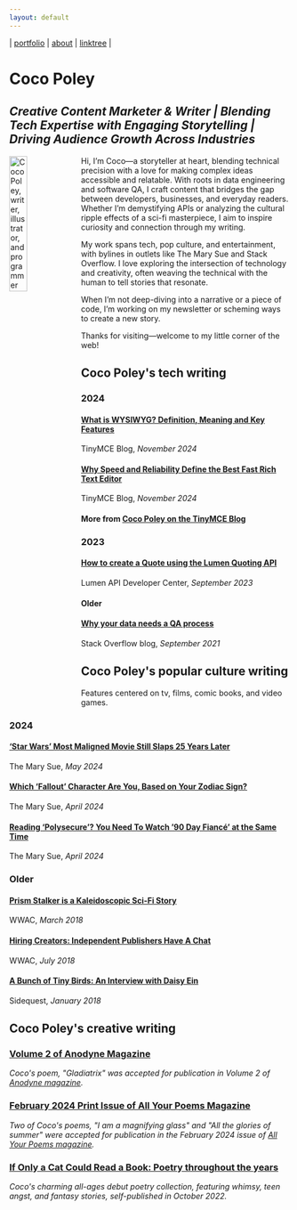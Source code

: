 ```yaml
---
layout: default
---
```


| [portfolio](/index.md) | [about](/about.md) | [linktree](https://linktr.ee/itscocopo) |

# Coco Poley
## _Creative Content Marketer & Writer | Blending Tech Expertise with Engaging Storytelling | Driving Audience Growth Across Industries_

<img src="https://avatars.githubusercontent.com/u/175722525?v=4" width="25%" align="left" alt="Coco Poley, writer, illustrator, and programmer">

Hi, I’m Coco—a storyteller at heart, blending technical precision with a love for making complex ideas accessible and relatable. With roots in data engineering and software QA, I craft content that bridges the gap between developers, businesses, and everyday readers. Whether I’m demystifying APIs or analyzing the cultural ripple effects of a sci-fi masterpiece, I aim to inspire curiosity and connection through my writing.

My work spans tech, pop culture, and entertainment, with bylines in outlets like The Mary Sue and Stack Overflow. I love exploring the intersection of technology and creativity, often weaving the technical with the human to tell stories that resonate.

When I’m not deep-diving into a narrative or a piece of code, I’m working on my newsletter or scheming ways to create a new story.

Thanks for visiting—welcome to my little corner of the web!

## Coco Poley's tech writing

### 2024

#### [What is WYSIWYG? Definition, Meaning and Key Features](https://www.tiny.cloud/blog/what-is-wysiwyg/)

TinyMCE Blog, _November 2024_

#### [Why Speed and Reliability Define the Best Fast Rich Text Editor](https://www.tiny.cloud/blog/why-speed-and-reliability-define-the-best-fast-rich-text-editor/)

TinyMCE Blog, _November 2024_

#### More from [Coco Poley on the TinyMCE Blog](https://www.tiny.cloud/blog/author/coco-poley/)

### 2023

#### [How to create a Quote using the Lumen Quoting API](https://developer.lumen.com/apis/quoting#how-tos_create-a-quote)

Lumen API Developer Center, _September 2023_

#### Older

#### [Why your data needs a QA process](https://stackoverflow.blog/2021/09/13/why-your-data-needs-a-qa-process/)

Stack Overflow blog, _September 2021_

## Coco Poley's popular culture writing
Features centered on tv, films, comic books, and video games. 

### 2024

#### [‘Star Wars’ Most Maligned Movie Still Slaps 25 Years Later](https://www.themarysue.com/star-wars-most-maligned-movie-still-slaps-25-years-later/)

The Mary Sue, _May 2024_

#### [Which ‘Fallout’ Character Are You, Based on Your Zodiac Sign?](https://www.themarysue.com/which-fallout-character-am-i-based-on-my-zodiac-sign/)

The Mary Sue, _April 2024_ 

#### [Reading ‘Polysecure’? You Need To Watch ’90 Day Fiancé’ at the Same Time](https://www.themarysue.com/reading-polysecure-watch-90-day-fiance/)

The Mary Sue, _April 2024_ 

### Older

#### [Prism Stalker is a Kaleidoscopic Sci-Fi Story](https://womenwriteaboutcomics.com/2018/03/prism-stalker-kaleidoscopic-sci-fi/)

WWAC, _March 2018_ 

#### [Hiring Creators: Independent Publishers Have A Chat](https://womenwriteaboutcomics.com/2018/07/hiring-creators-independent-publishers-have-a-chat/)

WWAC, _July 2018_

#### [A Bunch of Tiny Birds: An Interview with Daisy Ein](https://sidequest.zone/2018/01/15/a-bunch-of-tiny-birds-an-interview-with-daisy-ein/)

Sidequest, _January 2018_

## Coco Poley's creative writing

### [Volume 2 of Anodyne Magazine](https://anodynemag.com/vol2/)

_Coco's poem, "Gladiatrix" was accepted for publication in Volume 2 of [Anodyne magazine](https://anodynemag.com/)._

### [February 2024 Print Issue of All Your Poems Magazine](https://www.amazon.com/gp/product/B0CTKBMVR2/ref=ppx_yo_dt_b_asin_title_o00_s00?ie=UTF8&psc=1&fbclid=IwAR2lwxux3jrkE8Ri1LXV44mrg6r-wriTShcBIGXZfO9D8k5Xo1a2_g-u0zQ)

_Two of Coco's poems, "I am a magnifying glass" and "All the glories of summer" were accepted for publication in the February 2024 issue of [All Your Poems magazine](https://allyourpoems.com)._

### [If Only a Cat Could Read a Book: Poetry throughout the years](https://youcancallmecoco.gumroad.com/l/ifonlyacatcouldreadabook)

_Coco's charming all-ages debut poetry collection, featuring whimsy, teen angst, and fantasy stories, self-published in October 2022._
